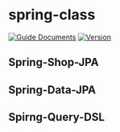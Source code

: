 # spring-class
[![Guide Documents](https://img.shields.io/badge/wiki-documentation-forestgreen)](https://github.com/jihwooon/core-java/wiki)
[![Version](https://img.shields.io/badge/version-2023.01.27-red.svg)](./CHANGELOG)


## Spring-Shop-JPA

## Spring-Data-JPA

## Spirng-Query-DSL
